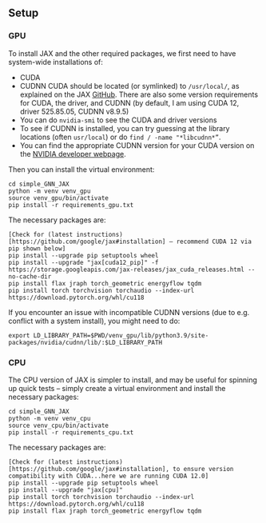 ## Setup

### GPU

To install JAX and the other required packages, we first need to have system-wide installations of:
 - CUDA
 - CUDNN
CUDA should be located (or symlinked) to `/usr/local/`,
as explained on the JAX [GitHub](https://github.com/google/jax#installation).
There are also some version requirements for CUDA, the driver, and CUDNN (by default, I am using CUDA 12, driver 525.85.05, CUDNN v8.9.5)
 - You can do `nvidia-smi` to see the CUDA and driver versions
 - To see if CUDNN is installed, you can try guessing at the library locations (often `usr/local`) or do `find / -name "*libcudnn*”`.
 - You can find the appropriate CUDNN version for your CUDA version on the [NVIDIA developer webpage](https://developer.nvidia.com/rdp/cudnn-download).

Then you can install the virtual environment:
```
cd simple_GNN_JAX
python -m venv venv_gpu
source venv_gpu/bin/activate
pip install -r requirements_gpu.txt
```

The necessary packages are:
```
[Check for (latest instructions)[https://github.com/google/jax#installation] – recommend CUDA 12 via pip shown below]
pip install --upgrade pip setuptools wheel
pip install --upgrade "jax[cuda12_pip]" -f https://storage.googleapis.com/jax-releases/jax_cuda_releases.html --no-cache-dir
pip install flax jraph torch_geometric energyflow tqdm
pip install torch torchvision torchaudio --index-url https://download.pytorch.org/whl/cu118
```

If you encounter an issue with incompatible CUDNN versions (due to e.g. conflict with a system install), you might need to do:
```
export LD_LIBRARY_PATH=$PWD/venv_gpu/lib/python3.9/site-packages/nvidia/cudnn/lib/:$LD_LIBRARY_PATH
```

### CPU

The CPU version of JAX is simpler to install, and may be useful for spinning up quick tests – simply create a virtual environment and install the necessary packages:
```
cd simple_GNN_JAX
python -m venv venv_cpu
source venv_cpu/bin/activate
pip install -r requirements_cpu.txt
```

The necessary packages are:
```
[Check for (latest instructions)[https://github.com/google/jax#installation], to ensure version compatibility with CUDA...here we are running CUDA 12.0]
pip install --upgrade pip setuptools wheel
pip install --upgrade "jax[cpu]"
pip install torch torchvision torchaudio --index-url https://download.pytorch.org/whl/cu118
pip install flax jraph torch_geometric energyflow tqdm
```